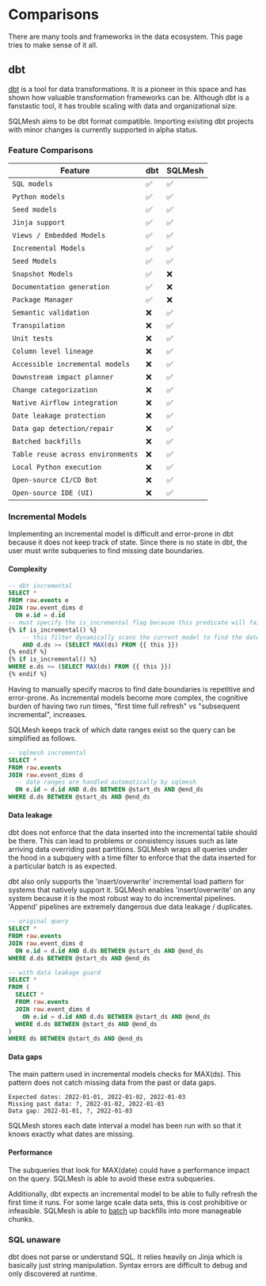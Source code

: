 # Comparisons

There are many tools and frameworks in the data ecosystem. This page tries to make sense of it all.

## dbt
[dbt](https://www.getdbt.com/) is a tool for data transformations. It is a pioneer in this space and has shown how valuable transformation frameworks can be. Although dbt is a fanstastic tool, it has trouble scaling with data and organizational size.

SQLMesh aims to be dbt format compatible. Importing existing dbt projects with minor changes is currently supported in alpha status.

### Feature Comparisons
| Feature                           | dbt | SQLMesh
| -------                           | --- | -------
| `SQL models`                      | ✅ | ✅
| `Python models`                   | ✅ | ✅
| `Seed models`                     | ✅ | ✅
| `Jinja support`                   | ✅ | ✅
| `Views / Embedded Models`         | ✅ | ✅
| `Incremental Models`              | ✅ | ✅
| `Seed Models`                     | ✅ | ✅
| `Snapshot Models`                 | ✅ | ❌
| `Documentation generation`        | ✅ | ❌
| `Package Manager`                 | ✅ | ❌
| `Semantic validation`             | ❌ | ✅
| `Transpilation`                   | ❌ | ✅
| `Unit tests`                      | ❌ | ✅
| `Column level lineage`            | ❌ | ✅
| `Accessible incremental models`   | ❌ | ✅
| `Downstream impact planner`       | ❌ | ✅
| `Change categorization`           | ❌ | ✅
| `Native Airflow integration`      | ❌ | ✅
| `Date leakage protection`         | ❌ | ✅
| `Data gap detection/repair`       | ❌ | ✅
| `Batched backfills`               | ❌ | ✅
| `Table reuse across environments` | ❌ | ✅
| `Local Python execution`          | ❌ | ✅
| `Open-source CI/CD Bot`           | ❌ | ✅
| `Open-source IDE (UI)`            | ❌ | ✅


### Incremental Models
Implementing an incremental model is difficult and error-prone in dbt because it does not keep track of state. Since there is no state in dbt, the user must write subqueries to find missing date boundaries.

#### Complexity
```sql
-- dbt incremental
SELECT *
FROM raw.events e
JOIN raw.event_dims d
  ON e.id = d.id
-- must specify the is_incremental flag because this predicate will fail if the model has never run before
{% if is_incremental() %}
    -- this filter dynamically scans the current model to find the date boundary
    AND d.ds >= (SELECT MAX(ds) FROM {{ this }})
{% endif %}
{% if is_incremental() %}
WHERE e.ds >= (SELECT MAX(ds) FROM {{ this }})
{% endif %}
```

Having to manually specify macros to find date boundaries is repetitive and error-prone. As incremental models become more complex, the cognitive burden of having two run times, "first time full refresh" vs "subsequent incremental", increases.

SQLMesh keeps track of which date ranges exist so the query can be simplified as follows.

```sql
-- sqlmesh incremental
SELECT *
FROM raw.events
JOIN raw.event_dims d
  -- date ranges are handled automatically by sqlmesh
  ON e.id = d.id AND d.ds BETWEEN @start_ds AND @end_ds
WHERE d.ds BETWEEN @start_ds AND @end_ds
```

#### Data leakage
dbt does not enforce that the data inserted into the incremental table should be there. This can lead to problems or consistency issues such as late arriving data overriding past partitions. SQLMesh wraps all queries under the hood in a subquery with a time filter to enforce that the data inserted for a particular batch is as expected.

dbt also only supports the 'insert/overwrite' incremental load pattern for systems that natively support it. SQLMesh enables 'insert/overwrite' on any system because it is the most robust way to do incremental pipelines. 'Append' pipelines are extremely dangerous due data leakage / duplicates.


```sql
-- original query
SELECT *
FROM raw.events
JOIN raw.event_dims d
  ON e.id = d.id AND d.ds BETWEEN @start_ds AND @end_ds
WHERE d.ds BETWEEN @start_ds AND @end_ds

-- with data leakage guard
SELECT *
FROM (
  SELECT *
  FROM raw.events
  JOIN raw.event_dims d
    ON e.id = d.id AND d.ds BETWEEN @start_ds AND @end_ds
  WHERE d.ds BETWEEN @start_ds AND @end_ds
)
WHERE ds BETWEEN @start_ds AND @end_ds
```

#### Data gaps
The main pattern used in incremental models checks for MAX(ds). This pattern does not catch missing data from the past or data gaps.

```
Expected dates: 2022-01-01, 2022-01-02, 2022-01-03
Missing past data: ?, 2022-01-02, 2022-01-03
Data gap: 2022-01-01, ?, 2022-01-03
```

SQLMesh stores each date interval a model has been run with so that it knows exactly what dates are missing.

#### Performance
The subqueries that look for MAX(date) could have a performance impact on the query. SQLMesh is able to avoid these extra subqueries.

Additionally, dbt expects an incremental model to be able to fully refresh the first time it runs. For some large scale data sets, this is cost prohibitive or infeasible. SQLMesh is able to [batch](../concepts/models/overview#batch_size) up backfills into more manageable chunks.

### SQL unaware
dbt does not parse or understand SQL. It relies heavily on Jinja which is basically just string manipulation. Syntax errors are difficult to debug and only discovered at runtime.
